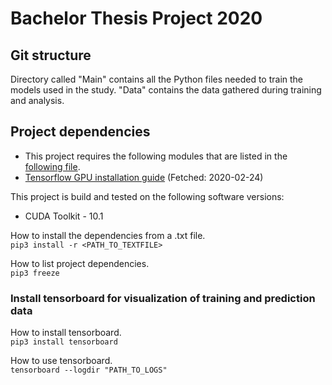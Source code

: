 # Bachelor Thesis Project 2020

## Git structure
Directory called "Main" contains all the Python files needed to train the models used in the study. "Data" contains 
the data gathered during training and analysis.

## Project dependencies 
* This project requires the following modules that are listed in the [following file](https://github.com/a17drama/Thesis_Project_2020/blob/master/Main/dependencies.txt).
* [Tensorflow GPU installation guide](https://www.tensorflow.org/install/gpu) (Fetched: 2020-02-24)


This project is build and tested on the following software versions:
* CUDA Toolkit - 10.1
  
How to install the dependencies from a .txt file. <br>
`pip3 install -r <PATH_TO_TEXTFILE>`

How to list project dependencies. <br>
`pip3 freeze `

### Install tensorboard for visualization of training and prediction data
How to install tensorboard. <br>
`pip3 install tensorboard `

How to use tensorboard. <br>
`tensorboard --logdir "PATH_TO_LOGS"`